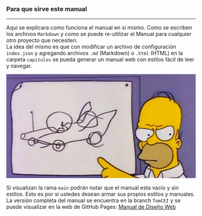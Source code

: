 ### Para que sirve este manual
---
Aquí se explicara como funciona el manual en sí mismo. Como se escriben los archivos `Markdown` y como se puede re-utilizar el Manual para cualquier otro proyecto que necesiten.  
La idea del mismo es que con modificar un archivo de configuración `index.json` y agregando archivos `.md` (Markdown) o `.html` (HTML) en la carpeta `capitulos` se pueda generar un manual web con estilos fácil de leer y navegar. 

![img](uploads/imgs/homer.png)

Si visualizan la rama `main` podrán notar que el manual esta vacío y sin estilos. Esto es por si ustedes desean armar sus propios estilos y manuales. La versión completa del manual se encuentra en la branch `TomCEI` y se puede visualizar en la web de GitHub Pages: [Manual de Diseño Web](https://tomcei.github.io/manual-md/)
